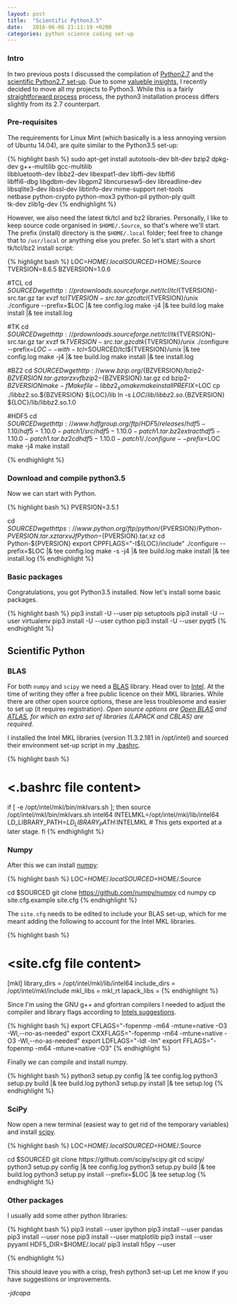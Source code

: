 ```yaml
---
layout: post
title:  "Scientific Python3.5"
date:   2016-06-06 21:11:19 +0200
categories: python science coding set-up
---
```


### Intro


In two previous posts I discussed the compilation of
 [Python2.7](https://jdcapa.github.io/python/science/coding/set-up/2016/04/11/python-2.7-setup.html)
 and the [scientific Python2.7 set-up](https://jdcapa.github.io/python/science/coding/set-up/2016/04/12/scientific-python.html).
Due to some [valueble insights](https://wiki.python.org/moin/Python2orPython3#Which_version_should_I_use.3F),
 I recently decided to move all my projects to Python3.
While this is a fairly [straightforward process](https://docs.python.org/3/howto/pyporting.html) process,
 the python3 installation process differs slightly from its 2.7 counterpart.


### Pre-requisites

The requirements for Linux Mint (which basically is a less annoying version of Ubuntu 14.04),
 are quite similar to the Python3.5 set-up:

{% highlight bash %}
sudo apt-get install autotools-dev blt-dev bzip2 dpkg-dev g++-multilib gcc-multilib \
                     libbluetooth-dev libbz2-dev libexpat1-dev libffi-dev libffi6 \
                     libffi6-dbg libgdbm-dev libgpm2 libncursesw5-dev libreadline-dev \
                     libsqlite3-dev libssl-dev libtinfo-dev mime-support net-tools \
                     netbase python-crypto python-mox3 python-pil python-ply quilt \
                     tk-dev zlib1g-dev
{% endhighlight %}

However, we also need the latest tk/tcl and bz2 libraries.
Personally, I like to keep source code organised in `$HOME/.Source`, so that's
 where we'll start.
The prefix (install) directory is  the `$HOME/.local` folder; feel free to change that
 to `/usr/local` or anything else you prefer.
So let's start with a short tk/tcl/bz2 install script:

{% highlight bash %}
LOC=$HOME/.local
SOURCED=$HOME/.Source
TVERSION=8.6.5
BZVERSION=1.0.6

#TCL
cd $SOURCED
wget http://prdownloads.sourceforge.net/tcl/tcl${TVERSION}-src.tar.gz
tar xvzf tcl${TVERSION}-src.tar.gz
cd tcl${TVERSION}/unix
./configure --prefix=$LOC |& tee config.log
make -j4 |& tee build.log
make install |& tee install.log

#TK
cd $SOURCED
wget http://prdownloads.sourceforge.net/tcl/tk${TVERSION}-src.tar.gz
tar xvzf tk${TVERSION}-src.tar.gz
cd tk${TVERSION}/unix
./configure --prefix=$LOC --with-tcl=$SOURCED/tcl${TVERSION}/unix |& tee config.log
make -j4 |& tee build.log
make install |& tee install.log

#BZ2
cd $SOURCED
wget http://www.bzip.org/${BZVERSION}/bzip2-${BZVERSION}.tar.gz
tar zxvf bzip2-${BZVERSION}.tar.gz
cd bzip2-${BZVERSION}
make -f Makefile-libbz2_so
make
make install PREFIX=$LOC
cp ./libbz2.so.${BZVERSION} ${LOC}/lib
ln -s ${LOC}/lib/libbz2.so.${BZVERSION} ${LOC}/lib/libbz2.so.1.0

#HDF5
cd $SOURCED
wget http://www.hdfgroup.org/ftp/HDF5/releases/hdf5-1.10/hdf5-1.10.0-patch1/src/hdf5-1.10.0-patch1.tar.bz2
extract hdf5-1.10.0-patch1.tar.bz2
cd hdf5-1.10.0-patch1/
./configure --prefix=$LOC
make -j4
make install

{% endhighlight %}



### Download and compile python3.5


Now we can start with Python.

{% highlight bash %}
PVERSION=3.5.1

cd $SOURCED
wget https://www.python.org/ftp/python/${PVERSION}/Python-${PVERSION}.tar.xz
tar xvJf Python-${PVERSION}.tar.xz
cd Python-${PVERSION}
export CPPFLAGS="-I${LOC}/include"
./configure --prefix=$LOC |& tee config.log
make -s -j4 |& tee build.log
make install |& tee install.log
{% endhighlight %}


### Basic packages

Congratulations, you got Python3.5 installed.
Now let's install some basic packages.


{% highlight bash %}
pip3 install -U --user pip setuptools
pip3 install -U --user virtualenv
pip3 install -U --user cython
pip3 install -U --user pyqt5
{% endhighlight %}

## Scientific Python


### BLAS

For both `numpy` and `scipy` we need a
 [BLAS](https://en.wikipedia.org/wiki/Basic_Linear_Algebra_Subprograms)
 library.
Head over to [Intel](https://registrationcenter.intel.com/en/forms/?productid=2558&licensetype=2).
At the time of writing they offer a free public licence on their MKL libraries.
While there are other open source options, these are less troublesome and easier
 to set up (it requires registration).
*Open source options are
 [Open BLAS](https://hunseblog.wordpress.com/2014/09/15/installing-numpy-and-openblas/)
 and
 [ATLAS](http://williambert.online/2012/03/how-to-install-accelerated-blas-into-a-python-virtualenv/),
 for which an extra set of libraries (LAPACK and CBLAS) are required.*

I installed the Intel MKL libraries (version 11.3.2.181 in /opt/intel) and
 sourced their environment set-up script in my
 [.bashrc](https://github.com/jdcapa/bashrc.d/blob/main/05.ENV_MKL).

{% highlight bash %}
# <.bashrc file content>
if [ -e /opt/intel/mkl/bin/mklvars.sh ]; then
    source /opt/intel/mkl/bin/mklvars.sh intel64
    INTELMKL=/opt/intel/mkl/lib/intel64
    LD_LIBRARY_PATH=$LD_LIBRARY_PATH:$INTELMKL  # This gets exported at a later stage.
fi
{% endhighlight %}


### Numpy


After this we can install [numpy](http://www.numpy.org/):

{% highlight bash %}
LOC=$HOME/.local
SOURCED=$HOME/.Source

cd $SOURCED
git clone https://github.com/numpy/numpy
cd numpy
cp site.cfg.example site.cfg
{% endhighlight %}

The `site.cfg` needs to be edited to include your BLAS set-up, which for me meant
 adding the following to account for the Intel MKL libraries.

{% highlight bash %}
# <site.cfg file content>
[mkl]
library_dirs = /opt/intel/mkl/lib/intel64
include_dirs = /opt/intel/mkl/include
mkl_libs = mkl_rt
lapack_libs =
{% endhighlight %}

Since I'm using the GNU g++ and gfortran compilers I needed to adjust the
 compiler and library flags according to
 [Intels suggestions](https://software.intel.com/en-us/articles/numpyscipy-with-intel-mkl).

{% highlight bash %}
export CFLAGS="-fopenmp -m64 -mtune=native -O3 -Wl,--no-as-needed"
export CXXFLAGS="-fopenmp -m64 -mtune=native -O3 -Wl,--no-as-needed"
export LDFLAGS="-ldl -lm"
export FFLAGS="-fopenmp -m64 -mtune=native -O3"
{% endhighlight %}



Finally we can compile and install numpy.

{% highlight bash %}
python3 setup.py config  |& tee config.log
python3 setup.py build   |& tee build.log
python3 setup.py install |& tee setup.log
{% endhighlight %}


### SciPy


Now open a new terminal (easiest way to get rid of the temporary variables) and
 install [scipy](https://www.scipy.org/).

{% highlight bash %}
LOC=$HOME/.local
SOURCED=$HOME/.Source

cd $SOURCED
git clone https://github.com/scipy/scipy.git
cd scipy/
python3 setup.py config |& tee config.log
python3 setup.py build |& tee build.log
python3 setup.py install --prefix=$LOC |& tee setup.log
{% endhighlight %}

### Other packages

I usually add some other python libraries:

{% highlight bash %}
pip3 install --user ipython
pip3 install --user pandas
pip3 install --user nose
pip3 install --user matplotlib
pip3 install --user pyyaml
HDF5_DIR=$HOME/.local/ pip3 install h5py --user

{% endhighlight %}

This should leave you with a crisp, fresh python3 set-up
Let me know if you have suggestions or improvements.



*-jdcapa*

